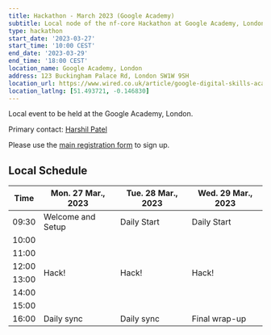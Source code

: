 ```yaml
---
title: Hackathon - March 2023 (Google Academy)
subtitle: Local node of the nf-core Hackathon at Google Academy, London.
type: hackathon
start_date: '2023-03-27'
start_time: '10:00 CEST'
end_date: '2023-03-29'
end_time: '18:00 CEST'
location_name: Google Academy, London
address: 123 Buckingham Palace Rd, London SW1W 9SH
location_url: https://www.wired.co.uk/article/google-digital-skills-academy
location_latlng: [51.493721, -0.146830]
---
```


Local event to be held at the Google Academy, London.

Primary contact: [<i class="fab fa-slack"></i> Harshil Patel](https://nfcore.slack.com/team/UEB97FBN3)

Please use the [main registration form](https://nf-co.re/events/2023/hackathon-march-2023) to sign up.

## Local Schedule

<div class="table-responsive">
    <table class="table table-hover table-sm table-bordered">
        <thead>
            <tr>
                <th>Time</th>
                <th>Mon. 27 Mar., 2023</th>
                <th>Tue. 28 Mar., 2023</th>
                <th>Wed. 29 Mar., 2023</th>
            </tr>
            </thead>
            <tbody>
            <tr>
                <td data-timestamp="1679905800" data-timeformat="HH:mm z">09:30</td>
                <td background-color:navy; rowspan="1">Welcome and Setup</td>
                <td background-color:navy; rowspan="1">Daily Start</td>
                <td background-color:navy; rowspan="1">Daily Start</td>
            </tr>
                <td data-timestamp="1679907600" data-timeformat="HH:mm z">10:00</td>
                <td rowspan="6">Hack!</td>
                <td rowspan="6">Hack!</td>
                <td rowspan="6">Hack!</td>
            </tr>
            <tr>
                <td data-timestamp="1679911200" data-timeformat="HH:mm z">11:00</td>
            </tr>
            <tr>
                <td data-timestamp="1679914800" data-timeformat="HH:mm z">12:00</td>
            </tr>
            <tr>
                <td data-timestamp="1679918400" data-timeformat="HH:mm z">13:00</td>
            </tr>
            <tr>
                <td data-timestamp="1679922000" data-timeformat="HH:mm z">14:00</td>
            </tr>
            <tr>
                <td data-timestamp="1679925600" data-timeformat="HH:mm z">15:00</td>
            </tr>
            <tr>
                <td data-timestamp="1679929200"  data-timeformat="HH:mm z">16:00</td>
                <td>Daily sync</td>
                <td>Daily sync</td>
                <td>Final wrap-up</td>
            </tr>
        </tbody>
    </table>
</div>
